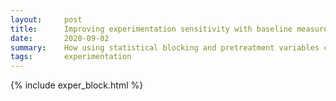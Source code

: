 ```yaml
---
layout:     post
title:      Improving experimentation sensitivity with baseline measurements
date:       2020-09-02
summary:    How using statistical blocking and pretreatment variables can improve the precision of effect estimates
tags:       experimentation
---
```


{% include exper_block.html %}
